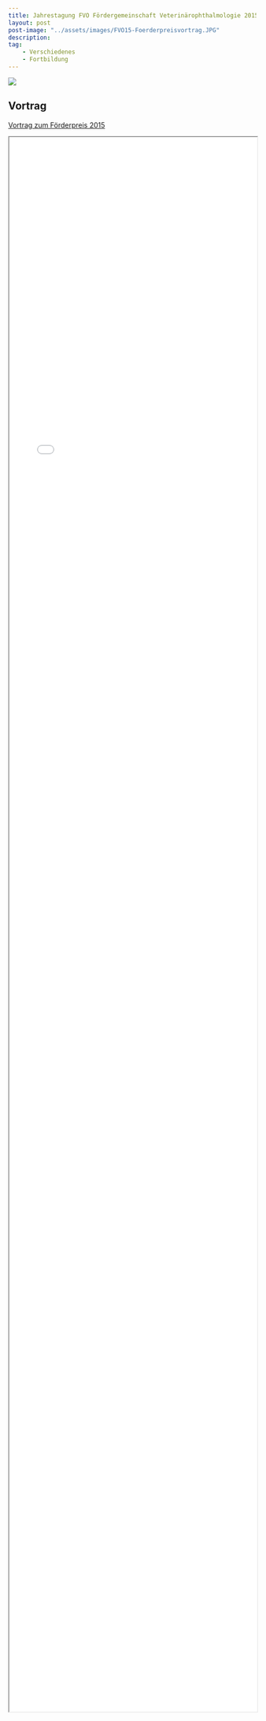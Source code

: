 ```yaml
---
title: Jahrestagung FVO Fördergemeinschaft Veterinärophthalmologie 2015 - Vortag zum Erhalt des Förderpreises für die Dissertation
layout: post
post-image: "../assets/images/FVO15-Foerderpreisvortrag.JPG"
description: 
tag:
    - Verschiedenes
    - Fortbildung
---
```



<!--excerpt-->


![](../assets/images/FVO-Foerderpreis.jpg)

## Vortrag

[Vortrag zum Förderpreis 2015](../assets/misc/2015/Vortrag-Foerderpreis.pdf)

<iframe style="width:100%;height:80vh;max-width:unset;max-height:unset;" src="../assets/misc/2015/Vortrag-Foerderpreis.pdf"></iframe>



